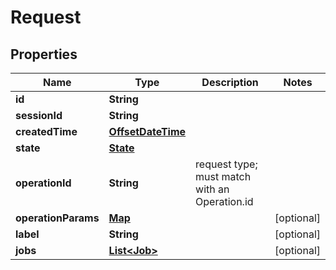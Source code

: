 
# Request

## Properties
Name | Type | Description | Notes
------------ | ------------- | ------------- | -------------
**id** | **String** |  | 
**sessionId** | **String** |  | 
**createdTime** | [**OffsetDateTime**](OffsetDateTime.md) |  | 
**state** | [**State**](State.md) |  | 
**operationId** | **String** | request type; must match with an Operation.id | 
**operationParams** | [**Map**](Map.md) |  |  [optional]
**label** | **String** |  |  [optional]
**jobs** | [**List&lt;Job&gt;**](Job.md) |  |  [optional]



